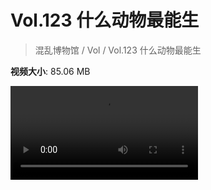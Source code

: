 # Vol.123 什么动物最能生

> 混乱博物馆 / Vol / Vol.123 什么动物最能生

**视频大小**: 85.06 MB

<div class="video"><video src="https://file.hsyhx.top/video/混乱博物馆/Vol/123.mp4" controls preload>🤔 您的浏览器不支持 video 标签</video></div>